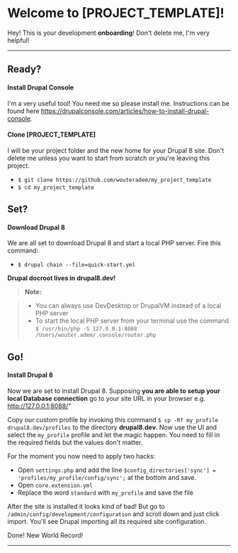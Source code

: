 Welcome to [PROJECT_TEMPLATE]!
============================


Hey! This is your development **onboarding**! Don't delete me, I'm very helpful! 

----------

Ready?
----------------

#### <i class="icon-pencil"></i> Install Drupal Console

I'm a very useful tool! You need me so please install me. Instructions can be found here https://drupalconsole.com/articles/how-to-install-drupal-console.

#### <i class="icon-folder-open"></i> Clone [PROJECT_TEMPLATE]

I will be your project folder and the new home for your Drupal 8 site. Don't delete me unless you want to start from scratch or you're leaving this project.

* ``` $ git clone https://github.com/wouteradem/my_project_template ```
* ``` $ cd my_project_template ```

Set?
----------------

#### <i class="icon-pencil"></i> Download Drupal 8

We are all set to download Drupal 8 and start a local PHP server. Fire this command:

* ``` $ drupal chain --file=quick-start.yml ```

**Drupal docroot lives in drupal8.dev!**

> **Note:**

> - You can always use DevDesktop or DrupalVM instead of a local PHP server
> - To start the local PHP server from your terminal use the command ``` $ /usr/bin/php -S 127.0.0.1:8088 /Users/wouter.adem/.console/router.php ```

Go!
----------------
#### <i class="icon-pencil"></i>  Install Drupal 8

Now we are set to install Drupal 8. Supposing **you are able to setup your local Database connection** go to your site URL in your browser e.g. http://127.0.0.1:8088/"

Copy our custom profile by invoking this command ```$ cp -Rf my_profile drupal8.dev/profiles``` to the directory **drupal8.dev**. Now use the UI and select the ```my_profile``` profile and let the magic happen. You need to fill in the required fields but the values don't matter.

For the moment you now need to apply two hacks:
* Open ```settings.php``` and add the line ```$config_directories['sync'] = 'profiles/my_profile/config/sync';``` at the bottom and save.
* Open ```core.extension.yml```
* Replace the word ```standard``` with ```my_profile``` and save the file

After the site is installed it looks kind of bad! But go to ```/admin/config/development/configuration``` and scroll down and just click import. You'll see Drupal importing all its required site configuration.

Done! New World Record!

----------


